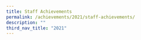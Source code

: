 ```yaml
---
title: Staff Achievements
permalink: /achievements/2021/staff-achievements/
description: ""
third_nav_title: "2021"
---
```


